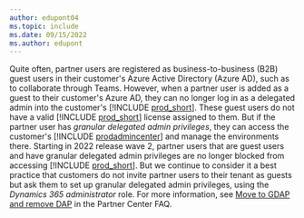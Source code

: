 ```yaml
---
author: edupont04
ms.topic: include
ms.date: 09/15/2022
ms.author: edupont
---
```

Quite often, partner users are registered as business-to-business (B2B) guest users in their customer's Azure Active Directory (Azure AD), such as to collaborate through Teams. However, when a partner user is added as a guest to their customer's Azure AD, they can no longer log in as a delegated admin into the customer's [!INCLUDE [prod_short](prod_short.md)]. These guest users do not have a valid [!INCLUDE [prod_short](prod_short.md)] license assigned to them. But if the partner user has *granular delegated admin privileges*, they can access the customer's [!INCLUDE [prodadmincenter](prodadmincenter.md)] and manage the environments there. Starting in 2022 release wave 2, partner users that are guest users and have granular delegated admin privileges are no longer blocked from accessing [!INCLUDE [prod_short](prod_short.md)]. But we continue to consider it a best practice that customers do not invite partner users to their tenant as guests but ask them to set up granular delegated admin privileges, using the *Dynamics 365 administrator* role. For more information, see [Move to GDAP and remove DAP](/partner-center/gdap-faq#what-is-the-best-way-to-move-to-gdap-and-remove-dap-without-losing-access-to-azure-subscriptions-if-i-have-customers-with-azure) in the Partner Center FAQ.  
